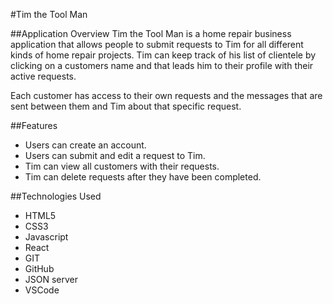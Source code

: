#Tim the Tool Man

##Application Overview 
Tim the Tool Man is a home repair business application that allows people to submit requests to Tim for all different kinds of home repair projects. Tim can keep track of his list of clientele by clicking on a customers name and that leads him to their profile with their active requests. 

Each customer has access to their own requests and the messages that are sent between them and Tim about that specific request. 

##Features 
* Users can create an account. 
* Users can submit and edit a request to Tim. 
* Tim can view all customers with their requests. 
* Tim can delete requests after they have been completed. 

##Technologies Used 
* HTML5
* CSS3
* Javascript 
* React 
* GIT 
* GitHub 
* JSON server 
* VSCode 




